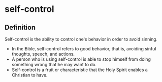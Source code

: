 # self-control

## Definition

Self-control is the ability to control one's behavior in order to avoid sinning.

* In the Bible, self-control refers to good behavior, that is, avoiding sinful thoughts, speech, and actions.
* A person who is using self-control is able to stop himself from doing something wrong that he may want to do.
* Self-control is a fruit or characteristic that the Holy Spirit enables a Christian to have.